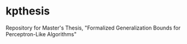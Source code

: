 # kpthesis
Repository for Master's Thesis, "Formalized Generalization Bounds for Perceptron-Like Algorithms"
